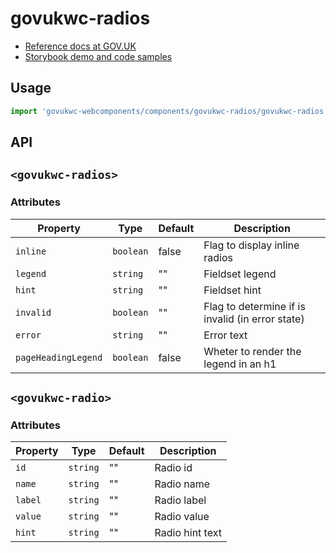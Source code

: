 # govukwc-radios

- [Reference docs at GOV.UK](https://design-system.service.gov.uk/components/radios/)
- [Storybook demo and code samples](http://tgreyuk.github.io/govuk-webcomponents/storybook/?path=/story/radios/)

## Usage

```javascript
import 'govukwc-webcomponents/components/govukwc-radios/govukwc-radios';
```

## API

## `<govukwc-radios>`

### Attributes

| Property  |  Type     | Default | Description |
|-----------|-----------|---------|-------------|
| `inline`|`boolean`|false|Flag to display inline radios
| `legend`|`string`|""|Fieldset legend
| `hint`|`string`|""|Fieldset hint
| `invalid`|`boolean`|""|Flag to determine if is invalid (in error state)
| `error`|`string`|""|Error text
| `pageHeadingLegend`|`boolean`|false|Wheter to render the legend in an h1| 

## `<govukwc-radio>`

### Attributes

| Property  |  Type     | Default | Description |
|-----------|-----------|---------|-------------|
| `id`|`string`|""|Radio id
| `name`|`string`|""|Radio name
| `label`|`string`|""|Radio label
| `value`|`string`|""|Radio value
| `hint`|`string`|""|Radio hint text| 

